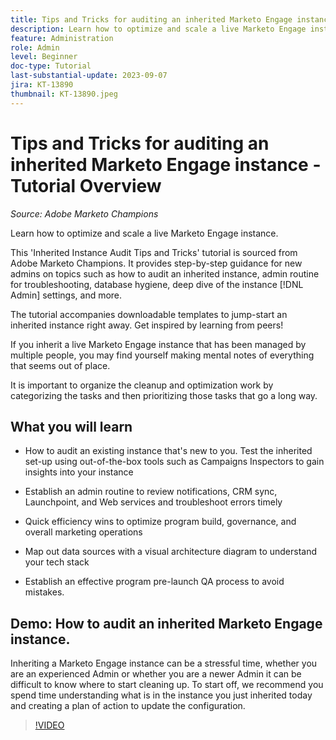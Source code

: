 ```yaml
---
title: Tips and Tricks for auditing an inherited Marketo Engage instance
description: Learn how to optimize and scale a live Marketo Engage instance that you inherited.
feature: Administration
role: Admin
level: Beginner
doc-type: Tutorial
last-substantial-update: 2023-09-07
jira: KT-13890
thumbnail: KT-13890.jpeg
---
```


# Tips and Tricks for auditing an inherited Marketo Engage instance - Tutorial Overview

*Source: Adobe Marketo Champions* 

Learn how to optimize and scale a live Marketo Engage instance. 

This 'Inherited Instance Audit Tips and Tricks' tutorial is sourced from Adobe Marketo Champions. It provides step-by-step guidance for new admins on topics such as how to audit an inherited instance, admin routine for troubleshooting, database hygiene, deep dive of the instance [!DNL Admin] settings, and more.

The tutorial accompanies downloadable templates to jump-start an inherited instance right away. Get inspired by learning from peers! 

If you inherit a live Marketo Engage instance that has been managed by multiple people, you may find yourself making mental notes of everything that seems out of place.  

It is important to organize the cleanup and optimization work by categorizing the tasks and then prioritizing those tasks that go a long way.  

## What you will learn

* How to audit an existing instance that's new to you. Test the inherited set-up using out-of-the-box tools such as Campaigns Inspectors to gain insights into your instance 

* Establish an admin routine to review notifications, CRM sync, Launchpoint, and Web services and troubleshoot errors timely 

* Quick efficiency wins to optimize program build, governance, and overall marketing operations 

* Map out data sources with a visual architecture diagram to understand your tech stack

* Establish an effective program pre-launch QA process to avoid mistakes.

## Demo: How to audit an inherited Marketo Engage instance.

Inheriting a Marketo Engage instance can be a stressful time, whether you are an experienced Admin or whether you are a newer Admin it can be difficult to know where to start cleaning up. To start off, we recommend you spend time understanding what is in the instance you just inherited today and creating a plan of action to update the configuration.

>[!VIDEO](https://video.tv.adobe.com/v/3422473/?learn=on) 